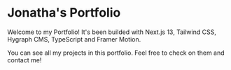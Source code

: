 # Jonatha's Portfolio

Welcome to my Portfolio! It's been builded with Next.js 13, Tailwind CSS, Hygraph CMS, TypeScript and Framer Motion.

You can see all my projects in this portfolio. Feel free to check on them and contact me!
